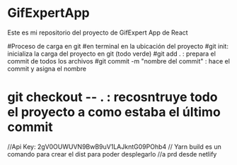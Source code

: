 # GifExpertApp

Este es mi repositorio del proyecto de GifExpert App de React 

#Proceso de carga en git
#en terminal en la ubicación del proyecto
#git init: inicializa la carga del proyecto en git (todo verde)
#git add . : prepara el commit de todos los archivos
#git commit -m "nombre del commit" : hace el commit y asigna el nombre
# git checkout -- . : recosntruye todo el proyecto a como estaba el último commit

//Api Key: 2gV0OUWUVN9BwB9uV1LAJkntG09POhb4
// Yarn build es un comando para crear el dist para poder desplegarlo 
//a prd desde netlify

